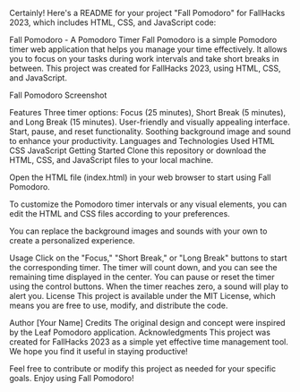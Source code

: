 
Certainly! Here's a README for your project "Fall Pomodoro" for FallHacks 2023, which includes HTML, CSS, and JavaScript code:

Fall Pomodoro - A Pomodoro Timer
Fall Pomodoro is a simple Pomodoro timer web application that helps you manage your time effectively. It allows you to focus on your tasks during work intervals and take short breaks in between. This project was created for FallHacks 2023, using HTML, CSS, and JavaScript.

Fall Pomodoro Screenshot

Features
Three timer options: Focus (25 minutes), Short Break (5 minutes), and Long Break (15 minutes).
User-friendly and visually appealing interface.
Start, pause, and reset functionality.
Soothing background image and sound to enhance your productivity.
Languages and Technologies Used
HTML
CSS
JavaScript
Getting Started
Clone this repository or download the HTML, CSS, and JavaScript files to your local machine.

Open the HTML file (index.html) in your web browser to start using Fall Pomodoro.

To customize the Pomodoro timer intervals or any visual elements, you can edit the HTML and CSS files according to your preferences.

You can replace the background images and sounds with your own to create a personalized experience.

Usage
Click on the "Focus," "Short Break," or "Long Break" buttons to start the corresponding timer.
The timer will count down, and you can see the remaining time displayed in the center.
You can pause or reset the timer using the control buttons.
When the timer reaches zero, a sound will play to alert you.
License
This project is available under the MIT License, which means you are free to use, modify, and distribute the code.

Author
[Your Name]
Credits
The original design and concept were inspired by the Leaf Pomodoro application.
Acknowledgments
This project was created for FallHacks 2023 as a simple yet effective time management tool. We hope you find it useful in staying productive!

Feel free to contribute or modify this project as needed for your specific goals. Enjoy using Fall Pomodoro!
